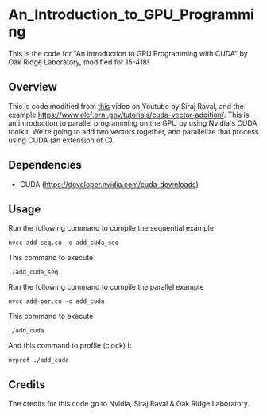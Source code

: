 # An_Introduction_to_GPU_Programming
This is the code for "An introduction to GPU Programming with CUDA" by Oak Ridge Laboratory, modified for 15-418!


## Overview

This is code modified from [this](https://youtu.be/1cHx1baKqq0) video on Youtube by Siraj Raval, and the example https://www.olcf.ornl.gov/tutorials/cuda-vector-addition/. This is an introduction to parallel programming on the GPU by using Nvidia's CUDA toolkit. We're going to add two vectors together, and parallelize that process using CUDA (an extension of C). 

## Dependencies

* CUDA (https://developer.nvidia.com/cuda-downloads) 

## Usage

Run the following command to compile the sequential example

`nvcc add-seq.cu -o add_cuda_seq`

This command to execute

`./add_cuda_seq`


Run the following command to compile the parallel example

`nvcc add-par.cu -o add_cuda`

This command to execute

`./add_cuda`

And this command to profile (clock) it

`nvprof ./add_cuda`

## Credits

The credits for this code go to Nvidia, Siraj Raval & Oak Ridge Laboratory.